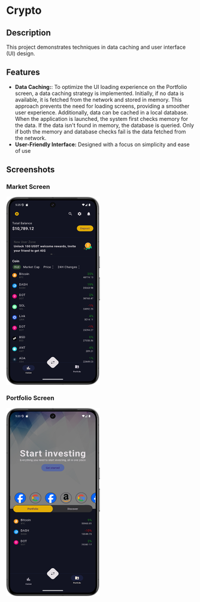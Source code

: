 # Crypto

## Description
This project demonstrates techniques in data caching and user interface (UI) design.

## Features
- **Data Caching:**: To optimize the UI loading experience on the Portfolio screen, a data caching strategy is implemented. Initially, if no data is available, it is fetched from the network and stored in memory. This approach prevents the need for loading screens, providing a smoother user experience. Additionally, data can be cached in a local database. When the application is launched, the system first checks memory for the data. If the data isn't found in memory, the database is queried. Only if both the memory and database checks fail is the data fetched from the network.
- **User-Friendly Interface:** Designed with a focus on simplicity and ease of use
## Screenshots

### Market Screen
<img src="app/market_screenshot.png" width="250" height="500">

### Portfolio Screen
<img src="app/portfolio_screenshot.png" width="250" height="500">
